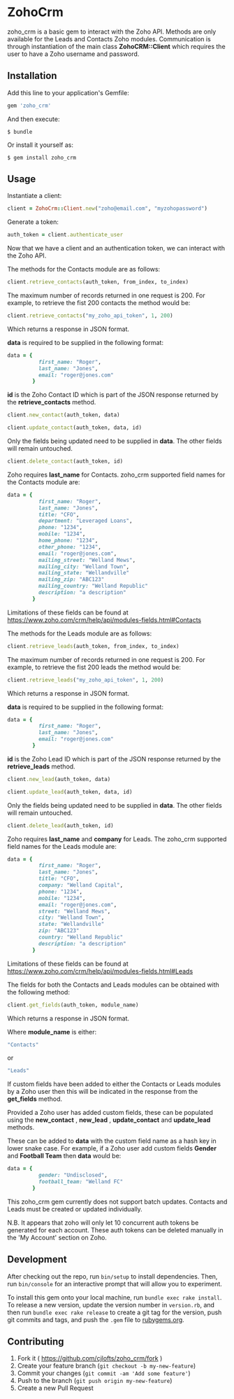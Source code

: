 # ZohoCrm

zoho_crm is a basic gem to interact with the Zoho API. Methods are only available for the Leads and Contacts Zoho modules. Communication is through instantiation of the main class **ZohoCRM::Client** which requires the user to have a Zoho username and password.

## Installation

Add this line to your application's Gemfile:

```ruby
gem 'zoho_crm'
```

And then execute:

    $ bundle

Or install it yourself as:

    $ gem install zoho_crm

## Usage

Instantiate a client:

```ruby
client = ZohoCrm::Client.new("zoho@email.com", "myzohopassword")
```

Generate a token:

```ruby
auth_token = client.authenticate_user
```

Now that we have a client and an authentication token, we can interact with the Zoho API.

The methods for the Contacts module are as follows:

```ruby
client.retrieve_contacts(auth_token, from_index, to_index)
```

The maximum number of records returned in one request is 200. For example, to retrieve the fist 200 contacts the method would be:

```ruby
client.retrieve_contacts("my_zoho_api_token", 1, 200)
```

Which returns a response in JSON format.

**data** is required to be supplied in the following format:

```ruby
data = {
          first_name: "Roger",
          last_name: "Jones",
          email: "roger@jones.com"
        }
```
**id** is the Zoho Contact ID which is part of the JSON response returned by the **retrieve_contacts** method.

```ruby
client.new_contact(auth_token, data)
```

```ruby
client.update_contact(auth_token, data, id)
```

Only the fields being updated need to be supplied in **data**. The other fields will remain untouched.

```ruby
client.delete_contact(auth_token, id)
```

Zoho requires **last_name** for Contacts. zoho_crm supported field names for the Contacts module are:

```ruby
data = {
          first_name: "Roger",
          last_name: "Jones",
          title: "CFO",
          department: "Leveraged Loans",
          phone: "1234",
          mobile: "1234",
          home_phone: "1234",
          other_phone: "1234",
          email: "roger@jones.com",
          mailing_street: "Welland Mews",
          mailing_city: "Welland Town",
          mailing_state: "Wellandville"
          mailing_zip: "ABC123"
          mailing_country: "Welland Republic"
          description: "a description"
        }
```

Limitations of these fields can be found at https://www.zoho.com/crm/help/api/modules-fields.html#Contacts

The methods for the Leads module are as follows:

```ruby
client.retrieve_leads(auth_token, from_index, to_index)
```

The maximum number of records returned in one request is 200. For example, to retrieve the fist 200 leads the method would be:

```ruby
client.retrieve_leads("my_zoho_api_token", 1, 200)
```

Which returns a response in JSON format.

**data** is required to be supplied in the following format:

```ruby
data = {
          first_name: "Roger",
          last_name: "Jones",
          email: "roger@jones.com"
        }
```
**id** is the Zoho Lead ID which is part of the JSON response returned by the **retrieve_leads** method.

```ruby
client.new_lead(auth_token, data)
```

```ruby
client.update_lead(auth_token, data, id)
```

Only the fields being updated need to be supplied in **data**. The other fields will remain untouched.

```ruby
client.delete_lead(auth_token, id)
```

Zoho requires **last_name** and **company** for Leads. The zoho_crm supported field names for the Leads module are:

```ruby
data = {
          first_name: "Roger",
          last_name: "Jones",
          title: "CFO",
          company: "Welland Capital",
          phone: "1234",
          mobile: "1234",
          email: "roger@jones.com",
          street: "Welland Mews",
          city: "Welland Town",
          state: "Wellandville"
          zip: "ABC123"
          country: "Welland Republic"
          description: "a description"
        }
```

Limitations of these fields can be found at https://www.zoho.com/crm/help/api/modules-fields.html#Leads

The fields for both the Contacts and Leads modules can be obtained with the following method:

```ruby
client.get_fields(auth_token, module_name)
```

Which returns a response in JSON format.

Where **module_name** is either:

```ruby
"Contacts"
```

or

```ruby
"Leads"
```

If custom fields have been added to either the Contacts or Leads modules by a Zoho user then this will be indicated in the response from the **get_fields** method.

Provided a Zoho user has added custom fields, these can be populated using the **new_contact** , **new_lead** , **update_contact** and **update_lead** methods.

These can be added to **data** with the custom field name as a hash key in lower snake case. For example, if a Zoho user add custom fields **Gender** and **Football Team** then **data** would be:

```ruby
data = {
          gender: "Undisclosed",
          football_team: "Welland FC"
        }
```

This zoho_crm gem currently does not support batch updates. Contacts and Leads must be created or updated individually.

N.B. It appears that zoho will only let 10 concurrent auth tokens be generated for each account. These auth tokens can be deleted manually in the 'My Account' section on Zoho.

## Development

After checking out the repo, run `bin/setup` to install dependencies. Then, run `bin/console` for an interactive prompt that will allow you to experiment.

To install this gem onto your local machine, run `bundle exec rake install`. To release a new version, update the version number in `version.rb`, and then run `bundle exec rake release` to create a git tag for the version, push git commits and tags, and push the `.gem` file to [rubygems.org](https://rubygems.org).

## Contributing

1. Fork it ( https://github.com/cjlofts/zoho_crm/fork )
2. Create your feature branch (`git checkout -b my-new-feature`)
3. Commit your changes (`git commit -am 'Add some feature'`)
4. Push to the branch (`git push origin my-new-feature`)
5. Create a new Pull Request
